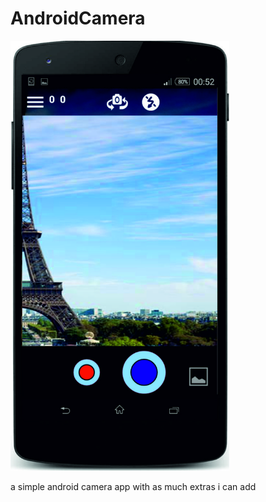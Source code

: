 # AndroidCamera

<img src="./pics/pic6.jpg" width="350">

a simple android camera app with as much extras i can add
